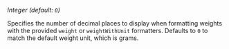*Integer (default: `0`)*

Specifies the number of decimal places to display when formatting weights with
the provided `weight` or `weightWithUnit` formatters. Defaults to `0` to match
the default weight unit, which is grams.
